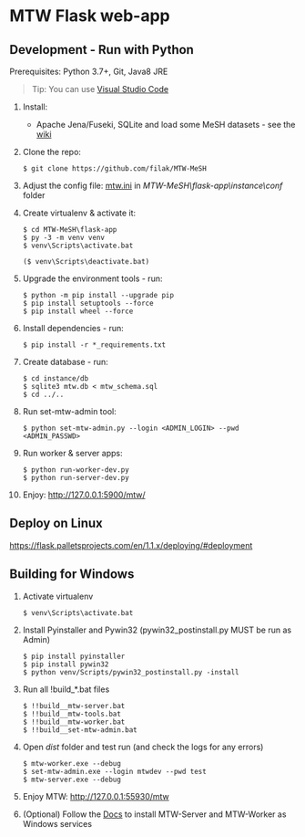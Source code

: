 # MTW Flask web-app

## Development - Run with Python

Prerequisites: Python 3.7+, Git, Java8 JRE

> Tip: You can use [Visual Studio Code](https://code.visualstudio.com/docs/python/python-tutorial)

1. Install: 

    - Apache Jena/Fuseki, SQLite and load some MeSH datasets - see the [wiki](https://github.com/filak/MTW-MeSH/wiki)

2. Clone the repo: 

       $ git clone https://github.com/filak/MTW-MeSH

3. Adjust the config file: [mtw.ini](https://github.com/filak/MTW-MeSH/blob/master/flask-app/instance/conf/mtw.ini) in *MTW-MeSH\\flask-app\\instance\\conf* folder 

4. Create virtualenv &amp; activate it:

    ```
    $ cd MTW-MeSH\flask-app
    $ py -3 -m venv venv
    $ venv\Scripts\activate.bat

    ($ venv\Scripts\deactivate.bat)
    ```

5. Upgrade the environment tools - run:

    ```
    $ python -m pip install --upgrade pip
    $ pip install setuptools --force
    $ pip install wheel --force
    ```
    
6. Install dependencies - run:

       $ pip install -r *_requirements.txt       

7. Create database - run:

       $ cd instance/db
       $ sqlite3 mtw.db < mtw_schema.sql
       $ cd ../..

8. Run set-mtw-admin tool: 

       $ python set-mtw-admin.py --login <ADMIN_LOGIN> --pwd <ADMIN_PASSWD>

9. Run worker &amp; server apps: 

    ```
    $ python run-worker-dev.py
    $ python run-server-dev.py
    ```

10. Enjoy:   http://127.0.0.1:5900/mtw/

## Deploy on Linux

https://flask.palletsprojects.com/en/1.1.x/deploying/#deployment

## Building for Windows

1. Activate virtualenv

       $ venv\Scripts\activate.bat
       
3. Install Pyinstaller and Pywin32 (pywin32_postinstall.py MUST be run as Admin)

       $ pip install pyinstaller 
       $ pip install pywin32
       $ python venv/Scripts/pywin32_postinstall.py -install       

3. Run all !build_*.bat files

    ```
    $ !!build__mtw-server.bat
    $ !!build__mtw-tools.bat
    $ !!build__mtw-worker.bat
    $ !!build__set-mtw-admin.bat
    ```

4. Open *dist* folder and test run (and check the logs for any errors)

    ```
    $ mtw-worker.exe --debug
    $ set-mtw-admin.exe --login mtwdev --pwd test
    $ mtw-server.exe --debug
    ```
    
5. Enjoy MTW: http://127.0.0.1:55930/mtw  

6. (Optional) Follow the [Docs](https://github.com/filak/MTW-MeSH/wiki/Installation-on-Windows#install-mtw-server-and-mtw-worker-as-windows-service) to install MTW-Server and MTW-Worker as Windows services

